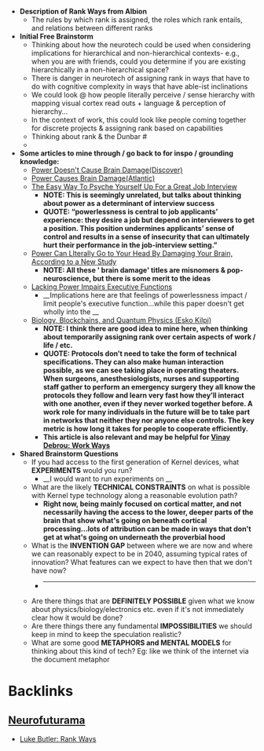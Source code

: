 - **Description of Rank Ways from Albion**
    - The rules by which rank is assigned, the roles which rank entails, and relations between different ranks
- **Initial Free Brainstorm**
    - Thinking about how the neurotech could be used when considering implications for hierarchical and non-hierarchical contexts- e.g., when you are with friends, could you determine if you are existing hierarchically in a non-hierarchical space?
    - There is danger in neurotech of assigning rank in ways that have to do with cognitive complexity in ways that have able-ist inclinations
    - We could look @ how people literally perceive / sense hierarchy with mapping visual cortex read outs + language & perception of hierarchy...
    - In the context of work, this could look like people coming together for discrete projects & assigning rank based on capabilities
    - Thinking about rank & the Dunbar #
    - 
- **Some articles to mine through / go back to for inspo / grounding knowledge:**
    - [Power Doesn't Cause Brain Damage(Discover)](https://www.discovermagazine.com/mind/power-doesnt-cause-brain-damage)
    - [Power Causes Brain Damage(Atlantic)](https://www.theatlantic.com/magazine/archive/2017/07/power-causes-brain-damage/528711/)
    - [The Easy Way To Psyche Yourself Up For a Great Job Interview](**https://www.forbes.com/sites/susanadams/2013/04/05/the-easy-way-to-psyche-yourself-for-a-great-job-interview/[3df009124e7b](<3df009124e7b.md>)**)
        - __NOTE: This is seemingly unrelated, but talks about thinking about power as a determinant of interview success__
        - __QUOTE: “powerlessness is central to job applicants’ experience: they desire a job but depend on interviewers to get a position. This position undermines applicants’ sense of control and results in a sense of insecurity that can ultimately hurt their performance in the job-interview setting.”__
    - [Power Can LIterally Go to Your Head By Damaging Your Brain, According to a New Study](https://www.insider.com/does-power-cause-brain-damage-2017-6)
        - __NOTE: All these ' brain damage' titles are misnomers & pop-neuroscience, but there is some merit to the ideas__
    - [Lacking Power Impairs Executive Functions](https://pubmed.ncbi.nlm.nih.gov/18466404/)
        - __Implications here are that feelings of powerlessness impact / limit people's executive function...while this paper doesn't get wholly into the __
    - [Biology, Blockchains, and Quantum Physics (Esko Kilpi)](https://medium.com/@EskoKilpi/biology-blockchains-and-quantum-physics-b57b753bdd0a)
        - __NOTE: I think there are good idea to mine here, when thinking about temporarily assigning rank over certain aspects of work / life / etc.__
        - __QUOTE: Protocols don’t need to take the form of technical specifications. They can also make human interaction possible, as we can see taking place in operating theaters. When surgeons, anesthesiologists, nurses and supporting staff gather to perform an emergency surgery they all know the protocols they follow and learn very fast how they’ll interact with one another, even if they never worked together before. A work role for many individuals in the future will be to take part in networks that neither they nor anyone else controls. The key metric is how long it takes for people to cooperate efficiently.__
        - __This article is also relevant and may be helpful for [Vinay Debrou: Work Ways](<Vinay Debrou: Work Ways.md>)__
- **Shared Brainstorm Questions**
    - If you had access to the first generation of Kernel devices, what **EXPERIMENTS** would you run?
        - __I would want to run experiments on  __
    - What are the likely **TECHNICAL CONSTRAINTS** on what is possible with Kernel type technology along a reasonable evolution path?
        - __Right now, being mainly focused on cortical matter, and not necessarily having the access to the lower, deeper parts of the brain that show what's going on beneath cortical processing...lots of attribution can be made in ways that don't get at what's going on underneath the proverbial hood__
    - What is the **INVENTION GAP** between where we are now and where we can reasonably expect to be in 2040, assuming typical rates of innovation? What features can we expect to have then that we don't have now?
        - ____
    - Are there things that are **DEFINITELY POSSIBLE** given what we know about physics/biology/electronics etc. even if it's not immediately clear how it would be done?
    - Are there things there any fundamental **IMPOSSIBILITIES** we should keep in mind to keep the speculation realistic?
    - What are some good **METAPHORS and MENTAL MODELS** for thinking about this kind of tech? Eg: like we think of the internet via the document metaphor

# Backlinks
## [Neurofuturama](<Neurofuturama.md>)
- [Luke Butler: Rank Ways](<Luke Butler: Rank Ways.md>)


